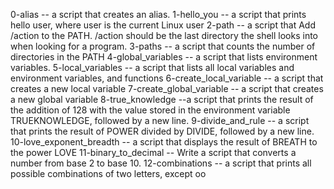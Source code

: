 0-alias -- a script that creates an alias.
1-hello_you -- a script that prints hello user, where user is the current Linux user
2-path -- a script that Add /action to the PATH. /action should be the last directory the shell looks into when looking for a program.
3-paths -- a script that counts the number of directories in the PATH
4-global_variables -- a script that lists environment variables.
5-local_variables -- a script that lists all local variables and environment variables, and functions
6-create_local_variable --  a script that creates a new local variable
7-create_global_variable --  a script that creates a new global variable
8-true_knowledge --a script that prints the result of the addition of 128 with the value stored in the environment variable TRUEKNOWLEDGE, followed by a new line.
9-divide_and_rule -- a script that prints the result of POWER divided by DIVIDE, followed by a new line.
10-love_exponent_breadth -- a script that displays the result of BREATH to the power LOVE
11-binary_to_decimal -- Write a script that converts a number from base 2 to base 10.
12-combinations -- a script that prints all possible combinations of two letters, except oo
